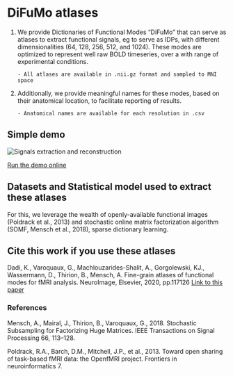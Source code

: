 # DiFuMo atlases

1. We provide Dictionaries of Functional Modes “DiFuMo” that can serve as atlases to extract
   functional signals, eg to serve as IDPs, with different dimensionalities
   (64, 128, 256, 512, and 1024). These modes are optimized to represent well raw BOLD timeseries,
   over a with range of experimental conditions.
   
       - All atlases are available in .nii.gz format and sampled to MNI space
   
2. Additionally, we provide meaningful names for these modes, based on their anatomical
   location, to facilitate reporting of results.

       - Anatomical names are available for each resolution in .csv

## Simple demo

![Signals extraction and reconstruction](notebook/demo.ipynb "Simple demo")

[Run the demo online](https://mybinder.org/v2/gh/Parietal-INRIA/DiFuMo/master?filepath=notebook%2Fdemo.ipynb)

## Datasets and Statistical model used to extract these atlases

For this, we leverage the wealth of openly-available functional images
(Poldrack et al., 2013) and stochastic online matrix factorization algorithm
(SOMF, Mensch et al., 2018), sparse dictionary learning.

## Cite this work if you use these atlases

Dadi, K., Varoquaux, G., Machlouzarides-Shalit, A., Gorgolewski, KJ.,
Wassermann, D., Thirion, B., Mensch, A. Fine-grain atlases of functional
modes for fMRI analysis. NeuroImage, Elsevier, 2020, pp.117126 [Link to this paper](https://hal.inria.fr/hal-02904869)

### References

Mensch, A., Mairal, J., Thirion, B., Varoquaux, G., 2018. Stochastic
Subsampling for Factorizing Huge Matrices. IEEE Transactions
on Signal Processing 66, 113–128.

Poldrack, R.A., Barch, D.M., Mitchell, J.P., et al., 2013. Toward
open sharing of task-based fMRI data: the OpenfMRI project.
Frontiers in neuroinformatics 7.


